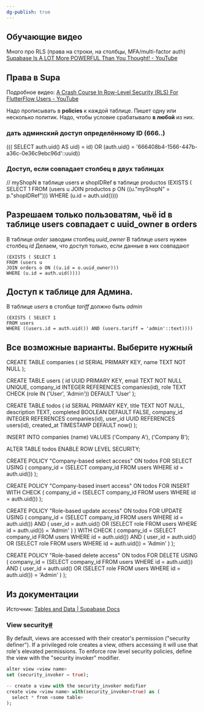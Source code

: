 ```yaml
---
dg-publish: true
---
```

## Обучающие видео
Много про RLS (права на строки, на столбцы, MFA/multi-factor auth)
[Supabase Is A LOT More POWERFUL Than You Thought! - YouTube](https://www.youtube.com/watch?v=Jipdn8SLwAI)

## Права в Supa
Подробное видео: [A Crash Course In Row-Level Security (RLS) For FlutterFlow Users - YouTube](https://www.youtube.com/watch?v=Fqre21bcxlo)

Надо прописывать в **policies** к каждой таблице. Пишет одну или несколько политик. Надо, чтобы условие срабатывало **в любой** из них.

### дать админский доступ определённому ID (666..)
((( SELECT auth.uid() AS uid) = id) OR (auth.uid() = '666408b4-1566-447b-a36c-0e36c9ebc96d'::uuid))
### Доступ, если совпадает столбец в двух таблицах
// myShopN в таблице users и shopIDRef в таблице productos
(EXISTS ( SELECT 1
FROM (users u
JOIN productos p ON ((u."myShopN" = p."shopIDRef")))
WHERE (u.id = auth.uid())))

## Разрешаем только пользоватям, чьё id в таблице users совпадает с uuid_owner в orders
В таблице *order* заводим столбец *uuid_owner*
В таблице *users* нужен столбец *id*
Делаем, что доступ только, если данные в них совпадают

```
(EXISTS ( SELECT 1
FROM (users u
JOIN orders o ON ((u.id = o.uuid_owner)))
WHERE (u.id = auth.uid())))
```

## Доступ к таблице для Админа.
В таблице *users* в столбце *tariff* должно быть *admin*
```
(EXISTS ( SELECT 1
FROM users
WHERE ((users.id = auth.uid()) AND (users.tariff = 'admin'::text))))
```


## Все возможные варианты. Выберите нужный
CREATE TABLE companies (
 id SERIAL PRIMARY KEY,
 name TEXT NOT NULL
);

CREATE TABLE users (
 id UUID PRIMARY KEY,
 email TEXT NOT NULL UNIQUE,
 company_id INTEGER REFERENCES companies(id),
 role TEXT CHECK (role IN ('User', 'Admin')) DEFAULT 'User'
);

CREATE TABLE todos (
 id SERIAL PRIMARY KEY,
 title TEXT NOT NULL,
 description TEXT,
 completed BOOLEAN DEFAULT FALSE,
 company_id INTEGER REFERENCES companies(id),
 user_id UUID REFERENCES users(id),
 created_at TIMESTAMP DEFAULT now() 
 );

INSERT INTO companies (name) VALUES ('Company A'), ('Company B');

ALTER TABLE todos ENABLE ROW LEVEL SECURITY;

CREATE POLICY "Company-based select access"
ON todos
FOR SELECT
USING (
 company_id = (SELECT company_id FROM users WHERE id = auth.uid()) 
);

CREATE POLICY "Company-based insert access"
ON todos
FOR INSERT
WITH CHECK (
 company_id = (SELECT company_id FROM users WHERE id = auth.uid()) 
);

CREATE POLICY "Role-based update access"
 ON todos
 FOR UPDATE
 USING (
 company_id = (SELECT company_id FROM users WHERE id = auth.uid())
 AND (
 user_id = auth.uid() OR
 (SELECT role FROM users WHERE id = auth.uid()) = 'Admin'
 ) 
 )
 WITH CHECK (
 company_id = (SELECT company_id FROM users WHERE id = auth.uid())
 AND (
 user_id = auth.uid() OR
 (SELECT role FROM users WHERE id = auth.uid()) = 'Admin'
 ) 
 );

CREATE POLICY "Role-based delete access"
ON todos
FOR DELETE
USING (
 company_id = (SELECT company_id FROM users WHERE id = auth.uid())
 AND (
 user_id = auth.uid() OR
 (SELECT role FROM users WHERE id = auth.uid()) = 'Admin'
 ) 
);



## Из документации
Источник: [Tables and Data \| Supabase Docs](https://supabase.com/docs/guides/database/tables?queryGroups=language&language=dart)
### View security[#](https://supabase.com/docs/guides/database/tables?queryGroups=language&language=dart#view-security)

By default, views are accessed with their creator's permission ("security definer"). If a privileged role creates a view, others accessing it will use that role's elevated permissions. To enforce row level security policies, define the view with the "security invoker" modifier.
```dart alter a security_definer view to be security_invoker
alter view <view name>
set (security_invoker = true);

-- create a view with the security_invoker modifier
create view <view name> with(security_invoker=true) as (
  select * from <some table>
);
```